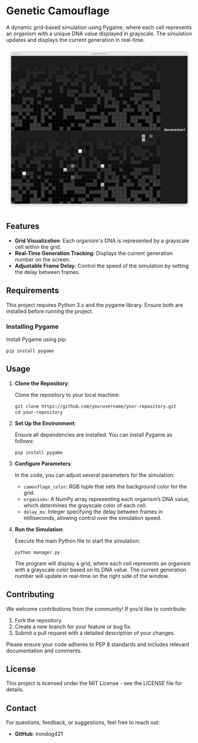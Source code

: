# Genetic Camouflage

A dynamic grid-based simulation using Pygame, where each cell represents an organism with a unique DNA value displayed in grayscale. The simulation updates and displays the current generation in real-time.

<img src="preview.png" alt="Grid Simulation Screenshot" width=600px>

## Features

- **Grid Visualization**: Each organism's DNA is represented by a grayscale cell within the grid.
- **Real-Time Generation Tracking**: Displays the current generation number on the screen.
- **Adjustable Frame Delay**: Control the speed of the simulation by setting the delay between frames.

## Requirements

This project requires Python 3.x and the pygame library. Ensure both are installed before running the project.

### Installing Pygame

Install Pygame using pip:
```
pip install pygame
```
## Usage

1. **Clone the Repository**:

   Clone the repository to your local machine:
   ```
   git clone https://github.com/yourusername/your-repository.git
   cd your-repository
   ```
2. **Set Up the Environment**:

   Ensure all dependencies are installed. You can install Pygame as follows:
   ```
   pip install pygame
   ```
3. **Configure Parameters**:

   In the code, you can adjust several parameters for the simulation:

   - `camouflage_color`: RGB tuple that sets the background color for the grid.
   - `organisms`: A NumPy array representing each organism’s DNA value, which determines the grayscale color of each cell.
   - `delay_ms`: Integer specifying the delay between frames in milliseconds, allowing control over the simulation speed.

4. **Run the Simulation**:

   Execute the main Python file to start the simulation:
   ```
   python manager.py
   ```
   The program will display a grid, where each cell represents an organism with a grayscale color based on its DNA value. The current generation number will update in real-time on the right side of the window.

## Contributing

We welcome contributions from the community! If you’d like to contribute:

1. Fork the repository.
2. Create a new branch for your feature or bug fix.
3. Submit a pull request with a detailed description of your changes.

Please ensure your code adheres to PEP 8 standards and includes relevant documentation and comments.

## License

This project is licensed under the MIT License - see the LICENSE file for details.

## Contact

For questions, feedback, or suggestions, feel free to reach out:

- **GitHub**: irondog421
